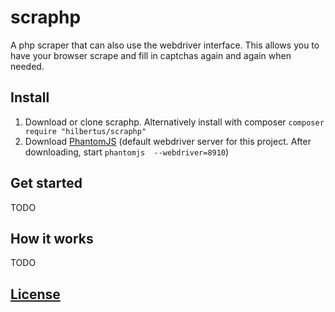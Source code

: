 # scraphp
A php scraper that can also use the webdriver interface. 
This allows you to have your browser scrape and fill in captchas 
again and again when needed.

## Install
1. Download or clone scraphp. Alternatively install with composer `composer require "hilbertus/scraphp"`
2. Download [PhantomJS](http://phantomjs.org/) (default webdriver server for this project. After downloading, start `phantomjs  --webdriver=8910`)

## Get started


TODO


## How it works

TODO


## [License](LICENSE)